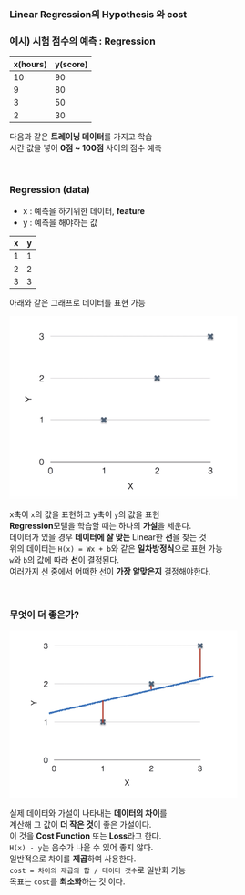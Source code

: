 ### Linear Regression의 Hypothesis 와 cost

### 예시) 시험 점수의 예측 : Regression

| x(hours) | y(score) |
| -------- | -------- |
| 10       | 90       |
| 9        | 80       |
| 3        | 50       |
| 2        | 30       |

다음과 같은 **트레이닝 데이터**를 가지고 학습<br/>
시간 값을 넣어 **0점 ~ 100점** 사이의 점수 예측

<br/>

### Regression (data)
- x : 예측을 하기위한 데이터, **feature**
- y : 예측을 해야하는 값

| x   | y   |
| --- | --- |
| 1   | 1   |
| 2   | 2   |
| 3   | 3   |

아래와 같은 그래프로 데이터를 표현 가능<br/>

<img src="https://github.com/alstn2468/ML_And_DL_Basic/blob/master/Chapter_3/img/1.png" width="400" height="auto">

x축이 `x`의 값을 표현하고 y축이 `y`의 값을 표현<br/>
**Regression**모델을 학습할 때는 하나의 **가설**을 세운다.<br/>
데이터가 있을 경우 **데이터에 잘 맞는** Linear한 **선**을 찾는 것<br/>
위의 데이터는 `H(x) = Wx + b`와 같은 **일차방정식**으로 표현 가능<br/>
`w`와 `b`의 값에 따라 **선**이 결정된다.<br/>
여러가지 선 중에서 어떠한 선이 **가장 알맞은지** 결정해야한다.

<br/>

### 무엇이 더 좋은가?

<img src="https://github.com/alstn2468/ML_And_DL_Basic/blob/master/Chapter_3/img/2.png" width="400" height="auto">

실제 데이터와 가설이 나타내는 **데이터의 차이**를<br/>
계산해 그 값이 **더 작은 것**이 좋은 가설이다.<br/>
이 것을 **Cost Function** 또는 **Loss**라고 한다.<br/>
`H(x) - y`는 음수가 나올 수 있어 좋지 않다.<br/>
일반적으로 차이를 **제곱**하여 사용한다.<br/>
`cost = 차이의 제곱의 합 / 데이터 갯수`로 일반화 가능<br/>
목표는 `cost`를 **최소화**하는 것 이다.

